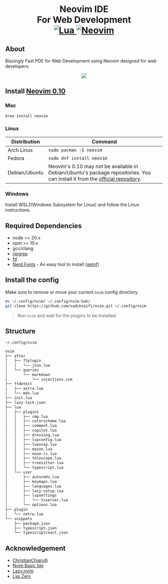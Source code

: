 <h1 align="center">Neovim IDE<br> For Web Development
<br>
<a href="https://www.lua.org/">
<img
    alt="Lua"
    src="https://img.shields.io/badge/lua-%232C2D72.svg?style=for-the-badge&logo=lua&logoColor=white">
</a>
<a href="https://github.com/neovim/neovim">
<img
    alt="Neovim"
    src="https://img.shields.io/badge/NeoVim-%2357A143.svg?&style=for-the-badge&logo=neovim&logoColor=white">
</a>
</h1>

## About

Blazingly Fast PDE for Web Development using Neovim designed for web developers.

<div id="gif-container" style="display: flex; justify-content: center; align-items: center;">
  <img src="https://data.sadiksaifi.dev/Screenshots/Neovim.gif" loop autoplay>
</div>

## Install [Neovim 0.10](https://github.com/neovim/neovim/releases/tag/v0.10.0)

### Mac
```sh
brew install neovim
```

### Linux

| Distribution | Command |
| ------------ | ------- |
| Arch Linux | `sudo pacman -S neovim` |
| Fedora | `sudo dnf install neovim` |
| Debian/Ubuntu | Neovim's 0.10 may not be available in Debian/Ubuntu's package repositories. You can install it from the [official repository](https://github.com/neovim/neovim/releases/tag/v0.10.0). |

### Windows
Install WSL2(Windows Subsystem for Linux) and follow the Linux instructions.

## Required Dependencies
- node >= 20.x
- npm >= 10.x
- gcc/clang
- [ripgrep](https://github.com/BurntSushi/ripgrep)
- [fd](https://github.com/sharkdp/fd)
- [Nerd Fonts](https://www.nerdfonts.com/) - An easy tool to install ([getnf](https://github.com/ronniedroid/getnf))

## Install the config

Make sure to remove or move your current `nvim` config directory.

```sh
mv ~/.config/nvim/ ~/.config/nvim-bak/
git clone https://github.com/sadiksaifi/nvim.git ~/.config/nvim
```
> Run `nvim` and wait for the plugins to be installed

## Structure
`~/.config/nvim`

```sh
nvim
├── after
│   ├── ftplugin
│   │   └── json.lua
│   └── queries
│       └── markdown
│           └── injections.scm
├── ftdetect
│   ├── astro.lua
│   └── mdx.lua
├── init.lua
├── lazy-lock.json
├── lua
│   ├── plugins
│   │   ├── cmp.lua
│   │   ├── colorscheme.lua
│   │   ├── comment.lua
│   │   ├── copilot.lua
│   │   ├── dressing.lua
│   │   ├── lspconfig.lua
│   │   ├── luasnip.lua
│   │   ├── mason.lua
│   │   ├── none-ls.lua
│   │   ├── telescope.lua
│   │   ├── treesitter.lua
│   │   └── typescript.lua
│   └── user
│       ├── autocmds.lua
│       ├── keymaps.lua
│       ├── languages.lua
│       ├── lazy-setup.lua
│       ├── lspsettings
│       │   └── tsserver.lua
│       └── options.lua
├── plugin
│   └── netrw.lua
└── snippets
    ├── package.json
    ├── typescript.json
    └── typescriptreact.json
```

## Acknowledgement
- [ChristianChiarulli](https://github.com/ChristianChiarulli)
- [Nvim Basic Ide](https://github.com/lunarvim/nvim-basic-ide)
- [Lazy.nvim](https://github.com/folke/lazy.nvim)
- [Lsp Zero](https://github.com/VonHeikemen/lsp-zero.nvim)